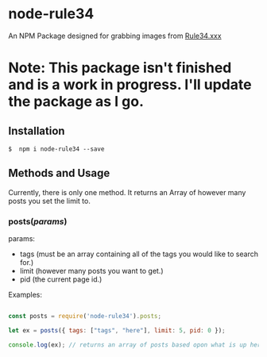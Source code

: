 # node-rule34
An NPM Package designed for grabbing images from [Rule34.xxx](https://rule34.xxx/)

# Note: This package isn't finished and is a work in progress. I'll update the package as I go.

## Installation

```
$  npm i node-rule34 --save
```

## Methods and Usage

Currently, there is only one method. It returns an Array of however many posts you set the limit to.

### posts(*params*)
params:
- tags (must be an array containing all of the tags you would like to search for.)
- limit (however many posts you want to get.)
- pid (the current page id.)

Examples:

```js

const posts = require('node-rule34').posts;

let ex = posts({ tags: ["tags", "here"], limit: 5, pid: 0 });

console.log(ex); // returns an array of posts based opon what is up here.
```